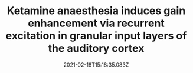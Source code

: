 ---
abstract: []
slides: ""
url_pdf: ""
publication_types:
  - "2"
authors:
  - Michael G. K. Brunk
  - Katrina E. Deane
  - Martin Kisse
  - Sylvia Vieweg
  - Matthias Deliano
  - Frank W. Ohl
  - Michael T. Lippert
  - Max F. K. Happel
author_notes: []
publication: Scientific Reports
summary: ""
url_dataset: ""
url_project: ""
publication_short: J. Physiol
url_source: ""
url_video: ""
title: Ketamine anaesthesia induces gain enhancement via recurrent excitation in
  granular input layers of the auditory cortex
subtitle: ""
doi: https://doi.org/10.1038/s41598-019-56926-6
featured: false
tags: []
projects: []
image: []
date: 2021-02-18T15:18:35.083Z
url_slides: ""
publishDate: 2017-01-01T00:00:00Z
url_poster: ""
url_code: ""
---